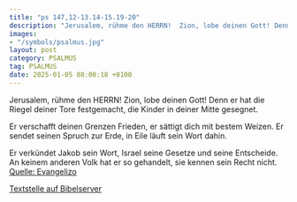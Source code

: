 ```yaml
---
title: "ps 147,12-13.14-15.19-20"
description: "Jerusalem, rühme den HERRN!  Zion, lobe deinen Gott! Denn er hat die Riegel deiner Tore festgemacht,  die Kinder in deiner Mitte gesegnet.  Er verschafft deinen Grenzen Frieden,  er sättigt dich mit bestem Weizen. Er sendet seinen Spruch zur Erde,  in Eile läuft sein Wort dah...."
images:
- "/symbols/psalmus.jpg"
layout: post
category: PSALMUS
tag: PSALMUS
date: 2025-01-05 08:00:18 +0100
---
```

Jerusalem, rühme den HERRN! 
Zion, lobe deinen Gott!
Denn er hat die Riegel deiner Tore festgemacht, 
die Kinder in deiner Mitte gesegnet.

Er verschafft deinen Grenzen Frieden, 
er sättigt dich mit bestem Weizen.
Er sendet seinen Spruch zur Erde, 
in Eile läuft sein Wort dahin.<!--more-->

Er verkündet Jakob sein Wort, 
Israel seine Gesetze und seine Entscheide.
An keinem anderen Volk hat er so gehandelt, 
sie kennen sein Recht nicht.<br>
[Quelle: Evangelizo](https://evangeliumtagfuertag.org/DE/gospel)

[Textstelle auf Bibelserver](https://www.bibleserver.com/EU/ps147,12-13.14-15.19-20)
